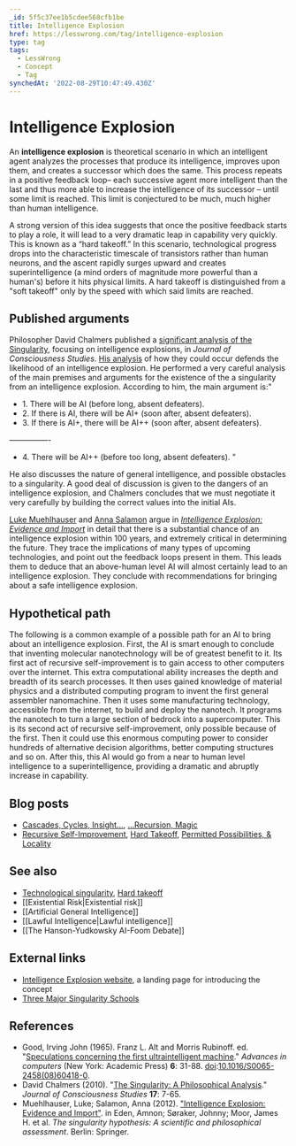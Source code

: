 ```yaml
---
_id: 5f5c37ee1b5cdee568cfb1be
title: Intelligence Explosion
href: https://lesswrong.com/tag/intelligence-explosion
type: tag
tags:
  - LessWrong
  - Concept
  - Tag
synchedAt: '2022-08-29T10:47:49.430Z'
---
```

# Intelligence Explosion

An **intelligence explosion** is theoretical scenario in which an intelligent agent analyzes the processes that produce its intelligence, improves upon them, and creates a successor which does the same. This process repeats in a positive feedback loop– each successive agent more intelligent than the last and thus more able to increase the intelligence of its successor – until some limit is reached. This limit is conjectured to be much, much higher than human intelligence.

A strong version of this idea suggests that once the positive feedback starts to play a role, it will lead to a very dramatic leap in capability very quickly. This is known as a “hard takeoff.” In this scenario, technological progress drops into the characteristic timescale of transistors rather than human neurons, and the ascent rapidly surges upward and creates superintelligence (a mind orders of magnitude more powerful than a human's) before it hits physical limits. A hard takeoff is distinguished from a "soft takeoff" only by the speed with which said limits are reached.

Published arguments
-------------------

Philosopher David Chalmers published a [significant analysis of the Singularity](http://consc.net/papers/singularity.pdf), focusing on intelligence explosions, in *Journal of Consciousness Studies*. [His analysis](https://wiki.lesswrong.com/wiki/Singularity#Chalmers.27_analysis) of how they could occur defends the likelihood of an intelligence explosion. He performed a very careful analysis of the main premises and arguments for the existence of the a singularity from an intelligence explosion. According to him, the main argument is:"

*   1\. There will be AI (before long, absent defeaters).
*   2\. If there is AI, there will be AI+ (soon after, absent defeaters).
*   3\. If there is AI+, there will be AI++ (soon after, absent defeaters).

—————-

*   4\. There will be AI++ (before too long, absent defeaters). "

He also discusses the nature of general intelligence, and possible obstacles to a singularity. A good deal of discussion is given to the dangers of an intelligence explosion, and Chalmers concludes that we must negotiate it very carefully by building the correct values into the initial AIs.

[Luke Muehlhauser](http://lesswrong.com/user/lukeprog) and [Anna Salamon](http://lesswrong.com/user/AnnaSalamon) argue in [*Intelligence Explosion: Evidence and Import*](http://intelligence.org/files/IE-EI.pdf) in detail that there is a substantial chance of an intelligence explosion within 100 years, and extremely critical in determining the future. They trace the implications of many types of upcoming technologies, and point out the feedback loops present in them. This leads them to deduce that an above-human level AI will almost certainly lead to an intelligence explosion. They conclude with recommendations for bringing about a safe intelligence explosion.

Hypothetical path
-----------------

The following is a common example of a possible path for an AI to bring about an intelligence explosion. First, the AI is smart enough to conclude that inventing molecular nanotechnology will be of greatest benefit to it. Its first act of recursive self-improvement is to gain access to other computers over the internet. This extra computational ability increases the depth and breadth of its search processes. It then uses gained knowledge of material physics and a distributed computing program to invent the first general assembler nanomachine. Then it uses some manufacturing technology, accessible from the internet, to build and deploy the nanotech. It programs the nanotech to turn a large section of bedrock into a supercomputer. This is its second act of recursive self-improvement, only possible because of the first. Then it could use this enormous computing power to consider hundreds of alternative decision algorithms, better computing structures and so on. After this, this AI would go from a near to human level intelligence to a superintelligence, providing a dramatic and abruptly increase in capability.

Blog posts
----------

*   [Cascades, Cycles, Insight...](http://lesswrong.com/lw/w5/cascades_cycles_insight/), [...Recursion, Magic](http://lesswrong.com/lw/w6/recursion_magic/)
*   [Recursive Self-Improvement](http://lesswrong.com/lw/we/recursive_selfimprovement/), [Hard Takeoff](http://lesswrong.com/lw/wf/hard_takeoff/), [Permitted Possibilities, & Locality](http://lesswrong.com/lw/wg/permitted_possibilities_locality/)

See also
--------

*   [Technological singularity](https://wiki.lesswrong.com/wiki/Technological_singularity), [Hard takeoff](https://wiki.lesswrong.com/wiki/Hard_takeoff)
*   [[Existential Risk|Existential risk]]
*   [[Artificial General Intelligence]]
*   [[Lawful Intelligence|Lawful intelligence]]
*   [[The Hanson-Yudkowsky AI-Foom Debate]]

External links
--------------

*   [Intelligence Explosion website](http://intelligenceexplosion.com/), a landing page for introducing the concept
*   [Three Major Singularity Schools](http://yudkowsky.net/singularity/schools)

References
----------

*   Good, Irving John (1965). Franz L. Alt and Morris Rubinoff. ed. "[Speculations concerning the first ultraintelligent machine](http://commonsenseatheism.com/wp-content/uploads/2011/02/Good-Speculations-Concerning-the-First-Ultraintelligent-Machine.pdf)." *Advances in computers* (New York: Academic Press) **6**: 31-88. [doi](https://wiki.lesswrong.com/index.php?title=Digital_object_identifier&action=edit&redlink=1):[10.1016/S0065-2458(08)60418-0](http://dx.doi.org/10.1016%2FS0065-2458%2808%2960418-0).
*   David Chalmers (2010). "[The Singularity: A Philosophical Analysis](http://consc.net/papers/singularity.pdf)." *Journal of Consciousness Studies* **17**: 7-65.
*   Muehlhauser, Luke; Salamon, Anna (2012). ["Intelligence Explosion: Evidence and Import"](http://commonsenseatheism.com/wp-content/uploads/2012/02/Muehlhauser-Salamon-Intelligence-Explosion-Evidence-and-Import.pdf). in Eden, Amnon; Søraker, Johnny; Moor, James H. et al. *The singularity hypothesis: A scientific and philosophical assessment*. Berlin: Springer.